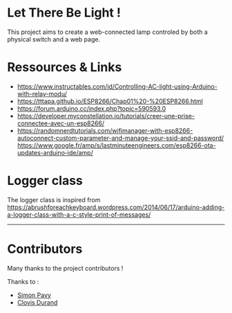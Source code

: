 # Let There Be Light !

This project aims to create a web-connected lamp controled by both a physical switch and a web page.

# Ressources & Links

- https://www.instructables.com/id/Controlling-AC-light-using-Arduino-with-relay-modu/
- https://tttapa.github.io/ESP8266/Chap01%20-%20ESP8266.html
- https://forum.arduino.cc/index.php?topic=590593.0
- https://developer.myconstellation.io/tutorials/creer-une-prise-connectee-avec-un-esp8266/
- https://randomnerdtutorials.com/wifimanager-with-esp8266-autoconnect-custom-parameter-and-manage-your-ssid-and-password/
https://www.google.fr/amp/s/lastminuteengineers.com/esp8266-ota-updates-arduino-ide/amp/

# Logger class
The logger class is inspired from https://abrushforeachkeyboard.wordpress.com/2014/06/17/arduino-adding-a-logger-class-with-a-c-style-print-of-messages/
___

# Contributors

Many thanks to the project contributors ! 

Thanks to :
- [Simon Pavy](https://github.com/simon44530)
- [Clovis Durand](https://github.com/Clovel)
